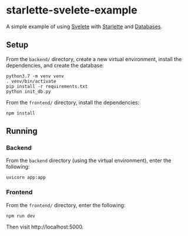 # starlette-svelete-example

A simple example of using [Svelete](https://svelte.dev/) with [Starlette](https://www.starlette.io/) and [Databases](https://www.encode.io/databases/).

## Setup 

From the `backend/` directory, create a new virtual environment, install the dependencies, and create the database:

```shell
python3.7 -m venv venv
. venv/bin/activate
pip install -r requirements.txt
python init_db.py
```

From the `frontend/` directory, install the dependencies:

```shell
npm install
```

## Running

### Backend

From the `backend` directory (using the virtual environment), enter the following:

```shell
uvicorn app:app
```

### Frontend
From the `frontend/` directory, enter the following:


```shell
npm run dev
```


Then visit http://localhost:5000.
